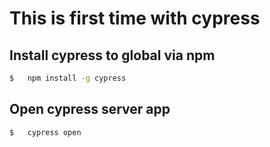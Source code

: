 # This is first time with cypress

## Install cypress to global via npm
```sh
$   npm install -g cypress
```

## Open cypress server app
```sh
$   cypress open
```
